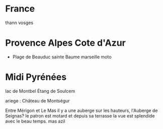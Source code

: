 # France
thann vosges

# Provence Alpes Cote d'Azur

- Plage de Beauduc
sainte Baume marseille moto
# Midi Pyrénées
lac de Montbel
Étang de Soulcem

ariege : Château de Montségur

Entre Mérigon et Le Mas il y a une auberge sur les hauteurs, l'Auberge de Seignas? le patron est motard et depuis sa terrasse la vue est splendide avec le beau temps. mas azil